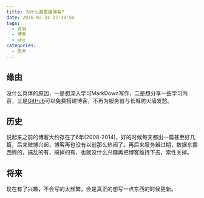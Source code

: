 ```yaml
---
title: 为什么要重建博客?
date: 2016-02-24 22:38:58
tags:
  - 说明
  - 博客
  - why
categories:
  - 思考
---
```

## 缘由

没什么具体的原因，一是想深入学习MarkDown写作，二是想分享一些学习内容，三是[GitHub](http://github.com)可以免费搭建博客，不再为服务器与长城防火墙发愁。

## 历史

说起来之前的博客大约存在了6年(2008-2014)，好的时候每天都出一篇甚至好几篇，后来微博兴起，博客再也没有以前那么热闹了。再后来服务器过期，数据东挪西腾的，搞乱的有，搞掉的有，也就没什么兴趣再把博客维持下去，索性关掉。

## 将来

现在有了兴趣，不会写的太频繁，会是真正的想写一点东西的时候更新。
